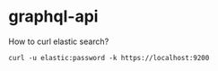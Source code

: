 # graphql-api

How to curl elastic search?
```
curl -u elastic:password -k https://localhost:9200 
```